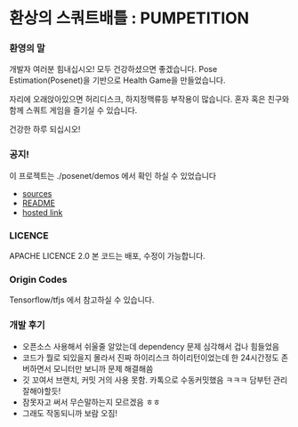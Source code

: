 # 환상의 스쿼트배틀 : PUMPETITION

### 환영의 말
개발자 여러분 힘내십시오! 모두 건강하셨으면 좋겠습니다.
Pose Estimation(Posenet)을 기반으로 Health Game을 만들었습니다.

자리에 오래앉아있으면 허리디스크, 하지정맥류등 부작용이 많습니다.
혼자 혹은 친구와 함께 스쿼트 게임을 즐기실 수 있습니다.

건강한 하루 되십시오!

### 공지!
이 프로젝트는 ./posenet/demos 에서 확인 하실 수 있었습니다
* [sources](https://github.com/chinagazo/chinagazo/tree/master/posenet/demos)
* [README](https://github.com/chinagazo/chinagazo/blob/master/posenet/demos/README.md)
* [hosted link](https://chinagazo.github.io/chinagazo/posenet/demos/camera.html)

### LICENCE
APACHE LICENCE 2.0 본 코드는 배포, 수정이 가능합니다.

### Origin Codes
Tensorflow/tfjs
에서 참고하실 수 있습니다.

### 개발 후기
* 오픈소스 사용해서 쉬울줄 알았는데 dependency 문제 심각해서 겁나 힘들었음
* 코드가 뭘로 되있을지 몰라서 진짜 하이리스크 하이리턴이었는데 한 24시간정도 존버하면서 모니터만 보니까 문제 해결해씀
* 깃 꼬여서 브랜치, 커밋 거의 사용 못함. 카톡으로 수동커밋했음 ㅋㅋㅋ 담부턴 관리 잘해야할듯!
* 잠못자고 써서 무슨말하는지 모르겠음 ㅎㅎ
* 그래도 작동되니까 보람 오짐!
